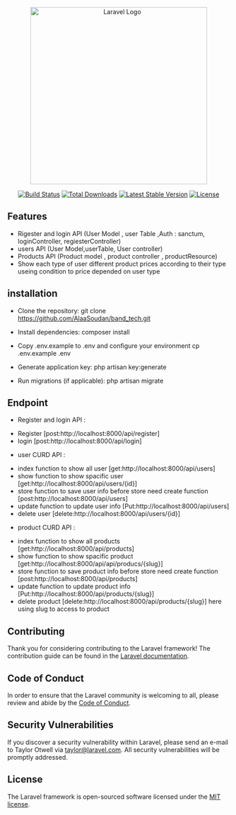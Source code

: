 <p align="center"><a href="https://laravel.com" target="_blank"><img src="https://raw.githubusercontent.com/laravel/art/master/logo-lockup/5%20SVG/2%20CMYK/1%20Full%20Color/laravel-logolockup-cmyk-red.svg" width="400" alt="Laravel Logo"></a></p>

<p align="center">
<a href="https://github.com/laravel/framework/actions"><img src="https://github.com/laravel/framework/workflows/tests/badge.svg" alt="Build Status"></a>
<a href="https://packagist.org/packages/laravel/framework"><img src="https://img.shields.io/packagist/dt/laravel/framework" alt="Total Downloads"></a>
<a href="https://packagist.org/packages/laravel/framework"><img src="https://img.shields.io/packagist/v/laravel/framework" alt="Latest Stable Version"></a>
<a href="https://packagist.org/packages/laravel/framework"><img src="https://img.shields.io/packagist/l/laravel/framework" alt="License"></a>
</p>
     
## Features
- Rigester and login API  (User Model , user Table ,Auth : sanctum, loginController, regiesterController)
- users API (User Model,userTable, User controller)
- Products API (Product model , product controller , productResource)
- Show each type of user different product prices according to their type useing condition to price depended  on user type
        
## installation 
- Clone the repository: git clone <https://github.com/AlaaSoudan/band_tech.git>
- Install dependencies: composer install
- Copy .env.example to .env and configure your environment  cp .env.example .env

- Generate application key: php artisan key:generate

- Run migrations (if applicable): php artisan migrate
 


## Endpoint
- Register and login API :
* Register [post:http://localhost:8000/api/register]
* login [post:http://localhost:8000/api/login]

- user CURD API :
*  index function to show all user [get:http://localhost:8000/api/users]
* show function to show spacific user    [get:http://localhost:8000/api/users/{id}]
* store function to save user info before store need create function [post:http://localhost:8000/api/users]
* update function to update user info  [Put:http://localhost:8000/api/users]
* delete user [delete:http://localhost:8000/api/users/{id}]

- product CURD API : 
* index function to show all products [get:http://localhost:8000/api/products]
* show function to show spacific product [get:http://localhost:8000/api/api/producs/{slug}]
* store function to save product info before store need create function [post:http://localhost:8000/api/products]
* update function to update product info  [Put:http://localhost:8000/api/products/{slug}]
* delete product [delete:http://localhost:8000/api/products/{slug}]
here using slug to access to product


    

## Contributing

Thank you for considering contributing to the Laravel framework! The contribution guide can be found in the [Laravel documentation](https://laravel.com/docs/contributions).

## Code of Conduct

In order to ensure that the Laravel community is welcoming to all, please review and abide by the [Code of Conduct](https://laravel.com/docs/contributions#code-of-conduct).

## Security Vulnerabilities

If you discover a security vulnerability within Laravel, please send an e-mail to Taylor Otwell via [taylor@laravel.com](mailto:taylor@laravel.com). All security vulnerabilities will be promptly addressed.

## License

The Laravel framework is open-sourced software licensed under the [MIT license](https://opensource.org/licenses/MIT).
 
